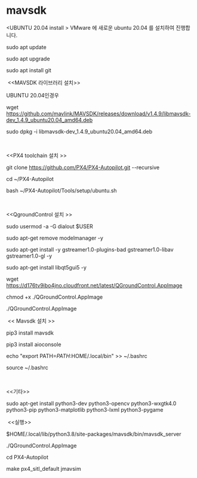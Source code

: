 # mavsdk

<UBUNTU 20.04 install >
VMware 에 새로운 ubuntu 20.04 를 설치하여 진행합니다.

sudo apt update

sudo apt upgrade

sudo apt install git

​​
<<MAVSDK 라이브러리 설치>>

UBUNTU 20.04인경우

wget https://github.com/mavlink/MAVSDK/releases/download/v1.4.9/libmavsdk-dev_1.4.9_ubuntu20.04_amd64.deb

sudo dpkg -i  libmavsdk-dev_1.4.9_ubuntu20.04_amd64.deb

 
​​

<<PX4 toolchain 설치 >>

git clone https://github.com/PX4/PX4-Autopilot.git --recursive

cd ~/PX4-Autopilot

bash ~/PX4-Autopilot/Tools/setup/ubuntu.sh


​​

<<QgroundControl 설치 >>

sudo usermod -a -G dialout $USER

sudo apt-get remove modelmanager -y

sudo apt-get install -y gstreamer1.0-plugins-bad  gstreamer1.0-libav gstreamer1.0-gl -y

sudo apt-get install libqt5gui5 -y

wget  https://d176tv9ibo4jno.cloudfront.net/latest/QGroundControl.AppImage

chmod +x ./QGroundControl.AppImage

./QGroundControl.AppImage


​​
<< Mavsdk 설치 >>

pip3 install mavsdk

pip3 install aioconsole

echo "export PATH=$PATH:$HOME/.local/bin" >> ~/.bashrc

source ~/.bashrc 

​​

<<기타>>

sudo apt-get install python3-dev python3-opencv python3-wxgtk4.0 python3-pip python3-matplotlib python3-lxml python3-pygame


​​
<<실행>>

$HOME/.local/lib/python3.8/site-packages/mavsdk/bin/mavsdk_server

./QGroundControl.AppImage


cd PX4-Autopilot

make px4_sitl_default jmavsim

